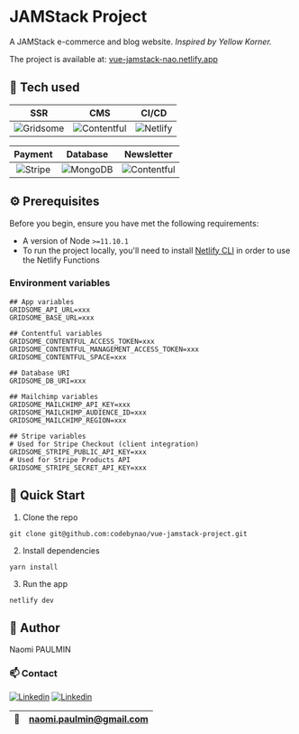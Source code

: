 # JAMStack Project

A JAMStack e-commerce and blog website.
_Inspired by Yellow Korner._

The project is available at:
[vue-jamstack-nao.netlify.app](https://vue-jamstack-nao.netlify.app)

## :robot: Tech used

|                                SSR                                 |                                                    CMS                                                    |                                                            CI/CD                                                             |
| :----------------------------------------------------------------: | :-------------------------------------------------------------------------------------------------------: | :--------------------------------------------------------------------------------------------------------------------------: |
| ![Gridsome](https://gridsome.org/logos/logo-normal.svg 'Gridsome') | ![Contentful](https://pro.guslyon.fr/static/contentful-4567edabaffe0862b955574a47a321a6.png 'Contentful') | ![Netlify](https://upload.wikimedia.org/wikipedia/commons/thumb/b/b8/Netlify_logo.svg/1024px-Netlify_logo.svg.png 'Netlify') |

|                                         Payment                                          |                                             Database                                             |                                                                 Newsletter                                                                  |
| :--------------------------------------------------------------------------------------: | :----------------------------------------------------------------------------------------------: | :-----------------------------------------------------------------------------------------------------------------------------------------: |
| ![Stripe](https://ressources.blogdumoderateur.com/2018/07/Stripe-Logo-blue.png 'Stripe') | ![MongoDB](https://webassets.mongodb.com/_com_assets/cms/mongodb_logo1-76twgcu2dm.png 'MongoDB') | ![Contentful](https://blog.leasyt.com/wp-content/uploads/2018/11/mailchimp-logo-vector-png-business-emails-templates-1646.png 'Contentful') |

## :gear: Prerequisites

Before you begin, ensure you have met the following requirements:

- A version of Node `>=11.10.1`
- To run the project locally, you'll need to install [Netlify CLI](https://docs.netlify.com/cli/get-started/) in order to use the Netlify Functions

### Environment variables

```
## App variables
GRIDSOME_API_URL=xxx
GRIDSOME_BASE_URL=xxx

## Contentful variables
GRIDSOME_CONTENTFUL_ACCESS_TOKEN=xxx
GRIDSOME_CONTENTFUL_MANAGEMENT_ACCESS_TOKEN=xxx
GRIDSOME_CONTENTFUL_SPACE=xxx

## Database URI
GRIDSOME_DB_URI=xxx

## Mailchimp variables
GRIDSOME_MAILCHIMP_API_KEY=xxx
GRIDSOME_MAILCHIMP_AUDIENCE_ID=xxx
GRIDSOME_MAILCHIMP_REGION=xxx

## Stripe variables
# Used for Stripe Checkout (client integration)
GRIDSOME_STRIPE_PUBLIC_API_KEY=xxx
# Used for Stripe Products API
GRIDSOME_STRIPE_SECRET_API_KEY=xxx

```

## :rocket: Quick Start

1. Clone the repo

```
git clone git@github.com:codebynao/vue-jamstack-project.git
```

2. Install dependencies

```
yarn install
```

3. Run the app

```
netlify dev
```

## :pencil: Author

Naomi PAULMIN

### :mailbox: Contact

[![Linkedin](https://cdn2.iconfinder.com/data/icons/social-media-2285/512/1_Linkedin_unofficial_colored_svg-48.png)](https://www.linkedin.com/in/naomi-paulmin/) [![Linkedin](https://cdn2.iconfinder.com/data/icons/social-media-2285/512/1_Twitter3_colored_svg-48.png)](https://twitter.com/codebynao)

| :email: | naomi.paulmin@gmail.com |
| :-----: | :---------------------: |

